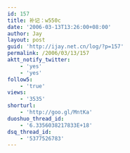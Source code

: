 ```yaml
---
id: 157
title: 补记：w550c
date: '2006-03-13T13:26:00+08:00'
author: Jay
layout: post
guid: 'http://ijay.net.cn/log/?p=157'
permalink: /2006/03/13/157
aktt_notify_twitter:
    - 'yes'
    - 'yes'
follow5:
    - 'true'
views:
    - '3535'
shorturl:
    - 'http://goo.gl/MntKa'
duoshuo_thread_id:
    - '6.3356038217833E+18'
dsq_thread_id:
    - '5377526783'
---
```


